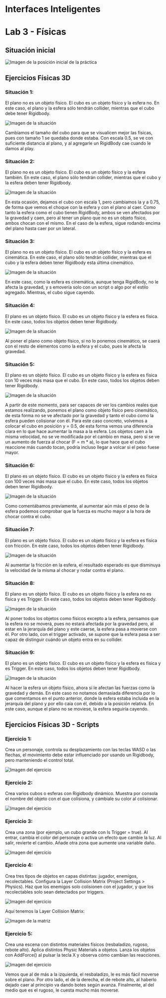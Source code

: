 # Interfaces Inteligentes
# Lab 3 - Físicas

## Situación inicial

![Imagen de la posición inicial de la práctica](Lab3-images/Posicion-inicial.png)


## Ejercicios Físicas 3D

### **Situación 1:**

El plano no es un objeto físico. El cubo es un objeto físico y la esfera no. En este caso, el plano y la esfera sólo tendrán collider, mientras que el cubo debe tener Rigidbody.

![Imagen de la situación](Lab3-images/Situacion-1.gif)

Cambiamos el tamaño del cubo para que se visualicen mejor las físicas, pues con tamaño 1 se quedaba donde estaba. Con escala 0.5, se ve con suficiente distancia al plano, y al agregarle un RigidBody cae cuando le damos al play.

### **Situación 2:** 

El plano no es un objeto físico. El cubo es un objeto físico y la esfera también. En este caso, el plano sólo tendrán collider, mientras que el cubo y la esfera deben tener Rigidbody.

![Imagen de la situación](Lab3-images/Situacion-2.gif)

En esta ocasión, dejamos el cubo con escala 1, pero cambiamos la y a 0.75, de forma que vemos el choque con la esfera y con el plano al caer. Como tanto la esfera como el cubo tienen RigidBody, ambos se ven afectados por la gravedad y caen, pero al tener un plano que no es un objeto físico, ambos chocan con el mismo. En el caso de la esfera, sigue rodando encima del plano hasta caer por un lateral. 

### **Situación 3:**

El plano no es un objeto físico. El cubo es un objeto físico y la esfera es cinemática. En este caso, el plano sólo tendrán collider, mientras que el cubo y la esfera deben tener Rigidbody esta última cinemático.

![Imagen de la situación](Lab3-images/Situacion-3.gif)

En este caso, como la esfera es cinemática, aunque tenga RigidBody, no le afecta la gravedad, y s emovería solo con un script o algo por el estilo agregado. Mientras, el cubo sigue cayendo.

### **Situación 4:**

El plano es un objeto físico. El cubo es un objeto físico y la esfera es física. En este caso, todos los objetos deben tener Rigidbody.

![Imagen de la situación](Lab3-images/Situacion-4.gif)

Al poner el plano como objeto físico, si no lo ponemos cinemático, se caerá con el resto de elementos como la esfera y el cubo, pues le afecta la gravedad.

### **Situación 5:**

El plano es un objeto físico. El cubo es un objeto físico y la esfera es física con 10 veces más masa que el cubo. En este caso, todos los objetos deben tener Rigidbody.

![Imagen de la situación](Lab3-images/Situacion-5.gif)

A partir de este momento, para ser capaces de ver los cambios reales que estamos realizando, ponemos el plano como objeto físico pero cinemático, de esta forma no se ve afectado por la gravedad y tanto el cubo como la esfera pueden colisionar con él. Para este caso concreto, volvemos a colocar el cubo en posición y = 0.5, de esta forma vemos una diferencia clara en lo que hace aumentar la masa a la esfera. Los objetos caen a la misma velocidad, no se ve modificada por el cambio en masa, pero sí se ve un aumento de fuerza al chocar (F = m * a), lo que hace que el cubo reaccione más cuando tocan, podría incluso llegar a volcar si el peso fuese mayor.

### **Situación 6:**

El plano es un objeto físico. El cubo es un objeto físico y la esfera es física con 100 veces más masa que el cubo. En este caso, todos los objetos deben tener Rigidbody.

![Imagen de la situación](Lab3-images/Situacion-6.gif)

Como comentábamos previamente, al aumentar aún más el peso de la esfera podemos comprobar que la fuerza es mucho mayor a la hora de chocar contra el cubo.

### **Situación 7:**

El plano es un objeto físico. El cubo es un objeto físico y la esfera es física con fricción. En este caso, todos los objetos deben tener Rigidbody.

![Imagen de la situación](Lab3-images/Situacion-7.gif)

Al aumentar la fricción en la esfera, el resultado esperado es que disminuya la velocidad de la misma al chocar y rodar contra el plano.

### **Situación 8:**

El plano es un objeto físico. El cubo es un objeto físico y la esfera no es física y es Trigger. En este caso, todos los objetos deben tener Rigidbody.

![Imagen de la situación](Lab3-images/Situacion-8.gif)

Al poner todos los objetos como físicos excepto a la esfera, pensamos que la esfera no se moverá, pues no estará afectada por la gravedad pero, al estar en la jerarquía del plano y este caerse, la esfera pasa a moverse con él. Por otro lado, con el trigger activado, se supone que la esfera pasa a ser capaz de distinguir cuándo un objeto entra en su collider.

### **Situación 9:**

El plano es un objeto físico. El cubo es un objeto físico y la esfera es física y es Trigger. En este caso, todos los objetos deben tener Rigidbody.

![Imagen de la situación](Lab3-images/Situacion-9.gif)

Al hacer la esfera un objeto físico, ahora sí le afectan las fuerzas como la gravedad y demás. En este caso no notamos demasiada diferencia por lo que comentamos en el punto anterior, donde la esfera estaba incluida en la jerarquía del plano y por ello caía con él, debido a la posición relativa. En este caso, aunque el plano no se moviese, la esfera seguiría cayendo.



## Ejercicios Físicas 3D - Scripts

### **Ejercicio 1:**

Crea un personaje, controla su desplazamiento con las teclas WASD o las flechas, el movimiento debe estar influenciado por usando un Rigidbody, pero manteniendo el control total.

![Imagen del ejercicio](Lab3-images/Ejercicio-1.gif)

### **Ejercicio 2:**

Crea varios cubos o esferas con Rigidbody dinámico. Muestra por consola el nombre del objeto con el que colisiona, y cámbiale su color al colisionar.

![Imagen del ejercicio](Lab3-images/Ejercicio-2.gif)

### **Ejercicio 3:**

Crea una zona (por ejemplo, un cubo grande con Is Trigger = true). Al entrar, cambia el color del personaje o activa un efecto que cambie la luz. Al salir, revierte el cambio. Añade otra zona que aumente una variable daño.

![Imagen del ejercicio](Lab3-images/Ejercicio-3.gif)

### **Ejercicio 4:**

Crea tres tipos de objetos en capas distintas: jugador, enemigos, recolectables. Configura la Layer Collision Matrix (Project Settings > Physics). Haz que los enemigos solo colisionen con el jugador, y que los recolectables solo sean detectados por triggers.

![Imagen del ejercicio](Lab3-images/Ejercicio-4.gif)

Aquí tenemos la Layer Collision Matrix:

![Imagen de la matriz](Lab3-images/LayerCollisionMatrix.png)

### **Ejercicio 5:** 

Crea una escena con distintos materiales físicos (resbaladizo, rugoso, rebote alto). Aplica distintos Physic Materials a objetos. Lanza los objetos con AddForce() al pulsar la tecla X y observa cómo cambian las reacciones.

![Imagen del ejercicio](Lab3-images/Ejercicio-5.gif)

Vemos que al de más a la izquierda, el resbaladizo, le es más fácil moverse sobre el plano. Por otro lado, el de la derecha, el de rebote alto, al haberlo dejado caer al principio va dando botes según avanza. Finalmente, al del medio que es el rugoso, le cuesta mucho más moverse.
